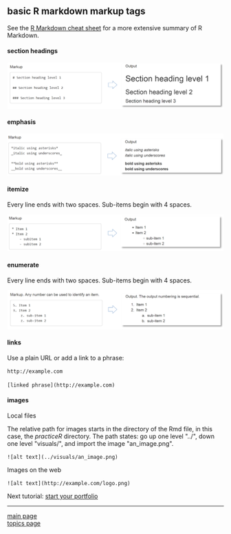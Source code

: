 
basic R markdown markup tags
----------------------------

See the [R Markdown cheat sheet](https://www.rstudio.com/wp-content/uploads/2016/03/rmarkdown-cheatsheet-2.0.pdf) for a more extensive summary of R Markdown.

#### section headings

<img src="tut-06-images/markup-output-sections.png" width="600">

#### emphasis

<img src="tut-06-images/markup-output-emphasis.png" width="600">

#### itemize

Every line ends with two spaces.
Sub-items begin with 4 spaces.

<img src="tut-06-images/markup-output-itemize.png" width="600">

#### enumerate

Every line ends with two spaces.
Sub-items begin with 4 spaces.

<img src="tut-06-images/markup-output-enumerate.png" width="600">

#### links

Use a plain URL or add a link to a phrase:

<pre class="markdown"><code>http://example.com

[linked phrase](http://example.com)</code></pre>
#### images

Local files

The relative path for images starts in the directory of the Rmd file, in this case, the *practiceR* directory. The path states: go up one level "../", down one level "visuals/", and import the image "an\_image.png".

<pre class="markdown"><code>![alt text](../visuals/an_image.png)
</code></pre>
Images on the web

<pre class="markdown"><code>![alt text](http://example.com/logo.png)
</code></pre>
Next tutorial: [start your portfolio](tut-0604_rmd-start-portfolio.md)

------------------------------------------------------------------------

[main page](../README.md)<br> [topics page](../README-by-topic.md)
